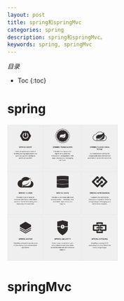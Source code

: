 ```yaml
---
layout: post
title: spring和springMvc
categories: spring
description: spring和springMvc。
keywords: spring, springMvc
---
```


*目录*
* Toc
{:toc}

# spring

<img src="/images/blog/spring-projects.png" alt="部分spring projects" width="50%" height="50%"/>

# springMvc

